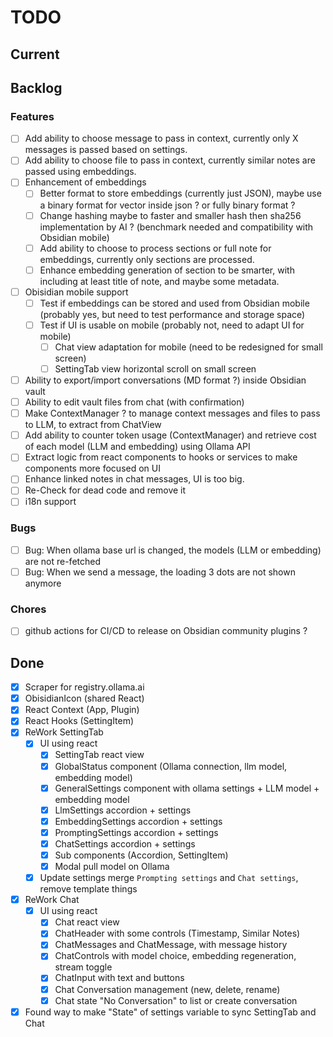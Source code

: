 # TODO

## Current

## Backlog

### Features
- [ ] Add ability to choose message to pass in context, currently only X messages is passed based on settings.
- [ ] Add ability to choose file to pass in context, currently similar notes are passed using embeddings.
- [ ] Enhancement of embeddings
  - [ ] Better format to store embeddings (currently just JSON), maybe use a binary format for vector inside json ? or fully binary format ?
  - [ ] Change hashing maybe to faster and smaller hash then sha256 implementation by AI ? (benchmark needed and compatibility with Obsidian mobile)
  - [ ] Add ability to choose to process sections or full note for embeddings, currently only sections are processed.
  - [ ] Enhance embedding generation of section to be smarter, with including at least title of note, and maybe some metadata.
- [ ] Obisidian mobile support
  - [ ] Test if embeddings can be stored and used from Obsidian mobile (probably yes, but need to test performance and storage space)
  - [ ] Test if UI is usable on mobile (probably not, need to adapt UI for mobile)
    - [ ] Chat view adaptation for mobile (need to be redesigned for small screen)
    - [ ] SettingTab view horizontal scroll on small screen
- [ ] Ability to export/import conversations (MD format ?) inside Obsidian vault
- [ ] Ability to edit vault files from chat (with confirmation)
- [ ] Make ContextManager ? to manage context messages and files to pass to LLM, to extract from ChatView
- [ ] Add ability to counter token usage (ContextManager) and retrieve cost of each model (LLM and embedding) using Ollama API
- [ ] Extract logic from react components to hooks or services to make components more focused on UI
- [ ] Enhance linked notes in chat messages, UI is too big.
- [ ] Re-Check for dead code and remove it
- [ ] i18n support

### Bugs
- [ ] Bug: When ollama base url is changed, the models (LLM or embedding) are not re-fetched
- [ ] Bug: When we send a message, the loading 3 dots are not shown anymore

### Chores
- [ ] github actions for CI/CD to release on Obsidian community plugins ?

## Done

- [X] Scraper for registry.ollama.ai
- [X] ObisidianIcon (shared React)
- [X] React Context (App, Plugin)
- [X] React Hooks (SettingItem)
- [X] ReWork SettingTab
  - [X] UI using react
    - [X] SettingTab react view
    - [X] GlobalStatus component (Ollama connection, llm model, embedding model)
    - [X] GeneralSettings component with ollama settings + LLM model + embedding model
    - [X] LlmSettings accordion + settings
    - [X] EmbeddingSettings accordion + settings
    - [X] PromptingSettings accordion + settings
    - [X] ChatSettings accordion + settings
    - [X] Sub components (Accordion, SettingItem)
    - [X] Modal pull model on Ollama
  - [X] Update settings merge `Prompting settings` and `Chat settings`, remove template things
- [X] ReWork Chat
  - [X] UI using react
    - [X] Chat react view
    - [X] ChatHeader with some controls (Timestamp, Similar Notes)
    - [X] ChatMessages and ChatMessage, with message history
    - [X] ChatControls with model choice, embedding regeneration, stream toggle
    - [X] ChatInput with text and buttons
    - [X] Chat Conversation management (new, delete, rename)
    - [X] Chat state "No Conversation" to list or create conversation
- [X] Found way to make "State" of settings variable to sync SettingTab and Chat